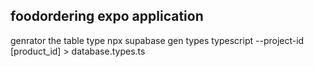 ## foodordering expo application

genrator the table type
npx supabase gen types typescript --project-id [product_id] > database.types.ts